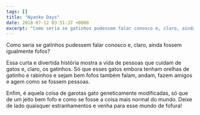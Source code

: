 ```yaml
---
tags: []
title: "Nyanko Days"
date: 2018-07-12 03:51:37 +0000
excerpt: "Como seria se gatinhos pudessem falar conosco e, claro, ainda fossem igualmente fofos?  Essa curta e divertida história mostra a vida de..."
---
```


Como seria se gatinhos pudessem falar conosco e, claro, ainda fossem igualmente fofos?

Essa curta e divertida história mostra a vida de pessoas que cuidam de gatos e, claro, os gatinhos. Só que esses gatos embora tenham orelhas de gatinho e rabinhos e sejam bem fofos também falam, andam, fazem amigos e agem como se fossem pessoas.

Enfim, é aquela coisa de garotas gato geneticamente modificadas, só que de um jeito bem fofo e como se fosse a coisa mais normal do mundo. Deixe de lado quaisquer estranhamentos e venha para esse mundo de fofura!

